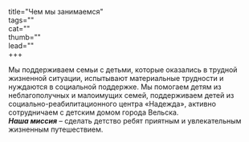title="Чем мы занимаемся"  
tags=""  
cat=""  
thumb=""  
lead=""  
+++

Мы поддерживаем семьи с детьми, которые оказались в трудной жизненной ситуации, испытывают материальные трудности и нуждаются в социальной поддержке. Мы помогаем детям из неблагополучных и малоимущих семей, поддерживаем детей из социально-реабилитационного центра «Надежда», активно сотрудничаем с детским домом города Вельска.  
***Наша миссия*** – сделать детство ребят приятным и увлекательным жизненным путешествием.  

  